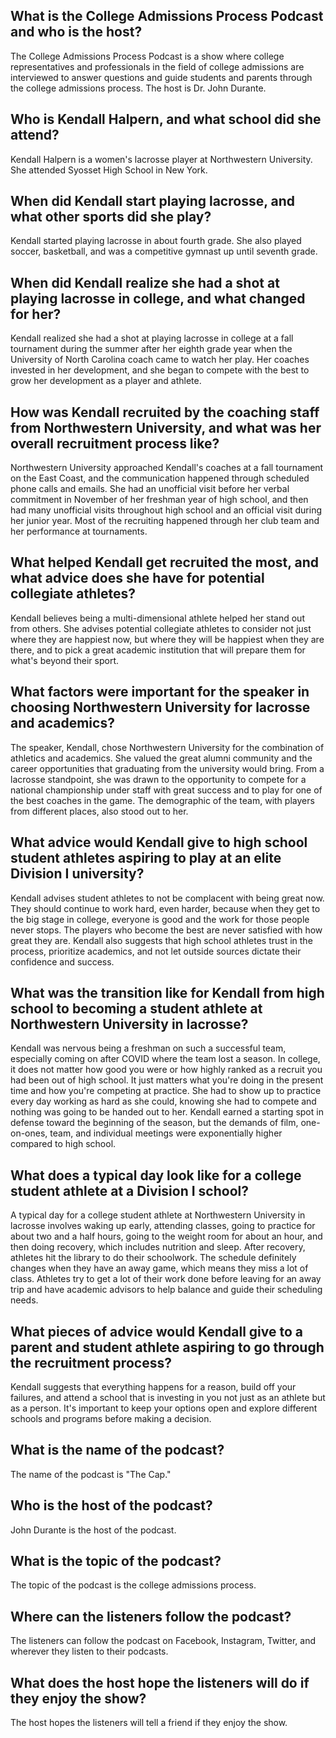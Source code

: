 ## What is the College Admissions Process Podcast and who is the host?
The College Admissions Process Podcast is a show where college representatives and professionals in the field of college admissions are interviewed to answer questions and guide students and parents through the college admissions process. The host is Dr. John Durante.
## Who is Kendall Halpern, and what school did she attend?
Kendall Halpern is a women's lacrosse player at Northwestern University. She attended Syosset High School in New York.
## When did Kendall start playing lacrosse, and what other sports did she play?
Kendall started playing lacrosse in about fourth grade. She also played soccer, basketball, and was a competitive gymnast up until seventh grade.
## When did Kendall realize she had a shot at playing lacrosse in college, and what changed for her?
Kendall realized she had a shot at playing lacrosse in college at a fall tournament during the summer after her eighth grade year when the University of North Carolina coach came to watch her play. Her coaches invested in her development, and she began to compete with the best to grow her development as a player and athlete.
## How was Kendall recruited by the coaching staff from Northwestern University, and what was her overall recruitment process like?
Northwestern University approached Kendall's coaches at a fall tournament on the East Coast, and the communication happened through scheduled phone calls and emails. She had an unofficial visit before her verbal commitment in November of her freshman year of high school, and then had many unofficial visits throughout high school and an official visit during her junior year. Most of the recruiting happened through her club team and her performance at tournaments.
## What helped Kendall get recruited the most, and what advice does she have for potential collegiate athletes?
Kendall believes being a multi-dimensional athlete helped her stand out from others. She advises potential collegiate athletes to consider not just where they are happiest now, but where they will be happiest when they are there, and to pick a great academic institution that will prepare them for what's beyond their sport.

## What factors were important for the speaker in choosing Northwestern University for lacrosse and academics?
The speaker, Kendall, chose Northwestern University for the combination of athletics and academics. She valued the great alumni community and the career opportunities that graduating from the university would bring. From a lacrosse standpoint, she was drawn to the opportunity to compete for a national championship under staff with great success and to play for one of the best coaches in the game. The demographic of the team, with players from different places, also stood out to her.

## What advice would Kendall give to high school student athletes aspiring to play at an elite Division I university?
Kendall advises student athletes to not be complacent with being great now. They should continue to work hard, even harder, because when they get to the big stage in college, everyone is good and the work for those people never stops. The players who become the best are never satisfied with how great they are. Kendall also suggests that high school athletes trust in the process, prioritize academics, and not let outside sources dictate their confidence and success.

## What was the transition like for Kendall from high school to becoming a student athlete at Northwestern University in lacrosse?
Kendall was nervous being a freshman on such a successful team, especially coming on after COVID where the team lost a season. In college, it does not matter how good you were or how highly ranked as a recruit you had been out of high school. It just matters what you're doing in the present time and how you're competing at practice. She had to show up to practice every day working as hard as she could, knowing she had to compete and nothing was going to be handed out to her. Kendall earned a starting spot in defense toward the beginning of the season, but the demands of film, one-on-ones, team, and individual meetings were exponentially higher compared to high school.

## What does a typical day look like for a college student athlete at a Division I school?
A typical day for a college student athlete at Northwestern University in lacrosse involves waking up early, attending classes, going to practice for about two and a half hours, going to the weight room for about an hour, and then doing recovery, which includes nutrition and sleep. After recovery, athletes hit the library to do their schoolwork. The schedule definitely changes when they have an away game, which means they miss a lot of class. Athletes try to get a lot of their work done before leaving for an away trip and have academic advisors to help balance and guide their scheduling needs.

## What pieces of advice would Kendall give to a parent and student athlete aspiring to go through the recruitment process?
Kendall suggests that everything happens for a reason, build off your failures, and attend a school that is investing in you not just as an athlete but as a person. It's important to keep your options open and explore different schools and programs before making a decision.

## What is the name of the podcast?
The name of the podcast is "The Cap."

## Who is the host of the podcast?
John Durante is the host of the podcast.

## What is the topic of the podcast?
The topic of the podcast is the college admissions process.

## Where can the listeners follow the podcast?
The listeners can follow the podcast on Facebook, Instagram, Twitter, and wherever they listen to their podcasts.

## What does the host hope the listeners will do if they enjoy the show?
The host hopes the listeners will tell a friend if they enjoy the show.


